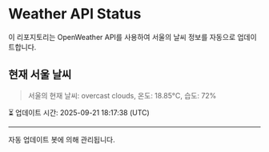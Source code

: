
# Weather API Status

이 리포지토리는 OpenWeather API를 사용하여 서울의 날씨 정보를 자동으로 업데이트합니다.

## 현재 서울 날씨
> 서울의 현재 날씨: overcast clouds, 온도: 18.85°C, 습도: 72%

⏳ 업데이트 시간: 2025-09-21 18:17:38 (UTC)

---
자동 업데이트 봇에 의해 관리됩니다.
